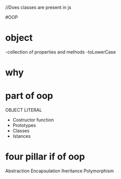 //Does classes are present in js

#OOP


# object
-collection of properties and methods
-toLowerCase

# why

# part of oop
OBJECT LITERAL

- Costructor function
- Prototypes
- Classes
- Istances


# four pillar if of oop
Abstraction
Encapsulation
Iheritance
Polymorphism